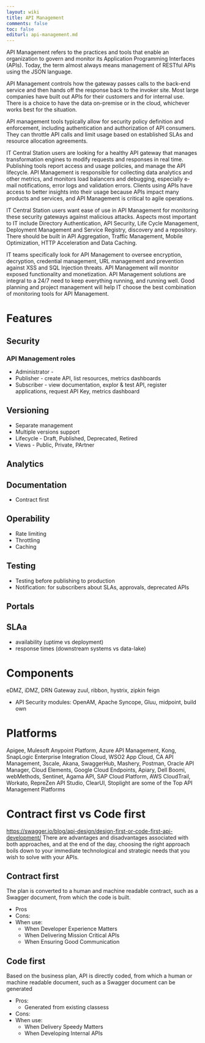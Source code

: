 ```yaml
---
layout: wiki
title: API Management
comments: false
toc: false
editurl: api-management.md
---
```

API Management refers to the practices and tools that enable an organization to govern and monitor its Application Programming Interfaces (APIs). Today, the term almost always means management of RESTful APIs using the JSON language.

API Management controls how the gateway passes calls to the back-end service and then hands off the response back to the invoker site. Most large companies have built out APIs for their customers and for internal use. There is a choice to have the data on-premise or in the cloud, whichever works best for the situation.

API management tools typically allow for security policy definition and enforcement, including authentication and authorization of API consumers. They can throttle API calls and limit usage based on established SLAs and resource allocation agreements.

IT Central Station users are looking for a healthy API gateway that manages transformation engines to modify requests and responses in real time. Publishing tools report access and usage policies, and manage the API lifecycle. API Management is responsible for collecting data analytics and other metrics, and monitors load balancers and debugging, especially e-mail notifications, error logs and validation errors. Clients using APIs have access to better insights into their usage because APIs impact many products and services, and API Management is critical to agile operations.

IT Central Station users want ease of use in API Management for monitoring these security gateways against malicious attacks. Aspects most important to IT include Directory Authentication, API Security, Life Cycle Management, Deployment Management and Service Registry, discovery and a repository. There should be built in API Aggregation, Traffic Management, Mobile Optimization, HTTP Acceleration and Data Caching.

IT teams specifically look for API Management to oversee encryption, decryption, credential management, URL management and prevention against XSS and SQL Injection threats. API Management will monitor exposed functionality and monetization. API Management solutions are integral to a 24/7 need to keep everything running, and running well. Good planning and project management will help IT choose the best combination of monitoring tools for API Management.

# Features

## Security

### API Management roles
* Administrator - 
* Publisher - create API, list resources, metrics dashboards
* Subscriber - view documentation, explor & test API, register applications, request API Key, metrics dashboard

## Versioning
* Separate management
* Multiple versions support
* Lifecycle - Draft, Published, Deprecated, Retired
* Views - Public, Private, PArtner

## Analytics

## Documentation
* Contract first

## Operability
* Rate limiting
* Throttling
* Caching

## Testing
* Testing before publishing to production
* Notification: for subscribers about SLAs, approvals, deprecated APIs

## Portals
## SLAa
* availability (uptime vs deployment)
* response times (downstream systems vs data-lake)

# Components
eDMZ, iDMZ, DRN Gateway
zuul, ribbon, hystrix, zipkin
feign
* API Security modules: OpenAM, Apache Syncope, Gluu, midpoint, build own


# Platforms
Apigee, Mulesoft Anypoint Platform, Azure API Management, Kong, SnapLogic Enterprise Integration Cloud, WSO2 App Cloud, CA API Management, 3scale, Akana, SwaggerHub, Mashery, Postman, Oracle API Manager, Cloud Elements, Google Cloud Endpoints, Apiary, Dell Boomi, webMethods, Sentinet, Agama API, SAP Cloud Platform, AWS CloudTrail, Workato, RepreZen API Studio, ClearUI, Stoplight are some of the Top API Management Platforms

# Contract first vs Code first
https://swagger.io/blog/api-design/design-first-or-code-first-api-development/
There are advantages and disadvantages associated with both approaches, and at the end of the day, choosing the right approach boils down to your immediate technological and strategic needs that you wish to solve with your APIs.

## Contract first
The plan is converted to a human and machine readable contract, such as a Swagger document, from which the code is built.
* Pros
* Cons:
* When use:
  - When Developer Experience Matters
  - When Delivering Mission Critical APIs
  - When Ensuring Good Communication

## Code first
Based on the business plan, API is directly coded, from which a human or machine readable document, such as a Swagger document can be generated
* Pros:
  - Generated from existing classess
* Cons:
* When use:
  - When Delivery Speedy Matters
  - When Developing Internal APIs

